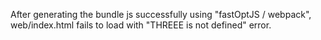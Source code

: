 After generating the bundle js successfully using "fastOptJS / webpack", web/index.html fails to load with "THREEE is not defined" error.
